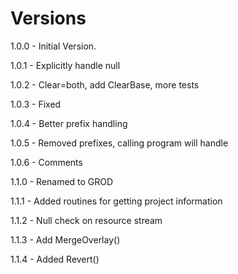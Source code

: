 # Versions

1.0.0 - Initial Version.

1.0.1 - Explicitly handle null

1.0.2 - Clear=both, add ClearBase, more tests

1.0.3 - Fixed

1.0.4 - Better prefix handling

1.0.5 - Removed prefixes, calling program will handle

1.0.6 - Comments

1.1.0 - Renamed to GROD

1.1.1 - Added routines for getting project information

1.1.2 - Null check on resource stream

1.1.3 - Add MergeOverlay()

1.1.4 - Added Revert()